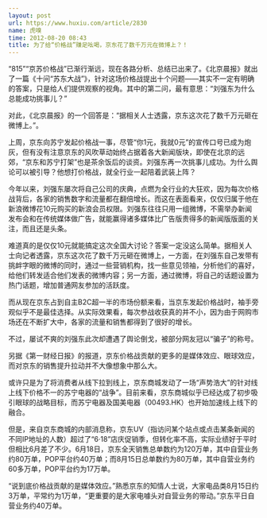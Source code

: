 ```yaml
---
layout: post
url: https://www.huxiu.com/article/2830
name: 虎嗅
time: 2012-08-20 08:43
title: 为了给“价格战”赚足吆喝，京东花了数千万元在微博上？！
---
```

“815”“京苏价格战”已渐行渐远，现在各路分析、总结已出来了。《北京晨报》就出了一篇《十问“苏东大战”》，针对这场价格战提出十个问题——其实不一定有明确的答案，只是给人们提供观察的视角。其中的第二问，最有意思：“刘强东为什么总能成功挑事儿？”

对此，《北京晨报》的一个回答是：“据相关人士透露，京东这次花了数千万元砸在微博上。”。

上周，京东向苏宁发起价格战一事，尽管“你1元，我就0元”的宣传口号已成为炮灰，但有没有注意京东的风吹草动始终占据着各大新闻版块，即使在北京的远郊，“京东和苏宁打架”也是茶余饭后的谈资。刘强东再一次挑事儿成功。为什么舆论可以被引导？他想打价格战，就全行业一起陪着武装上阵？

今年以来，刘强东屡次将自己公司的庆典，点燃为全行业的大狂欢，因为每次价格战背后，各家的销售数字和流量都在翻倍增长。而这在表面看来，仅仅归属于他在新浪微博花10元购买的新浪会员权限。刘强东往往只用一组微博，不需举办新闻发布会和在传统媒体做广告，就能赢得诸多媒体比广告版贵得多的新闻版版面的关注，而且还是头条。

难道真的是仅仅10元就能搞定这次全国大讨论？答案一定没这么简单。据相关人士向记者透露，京东这次花了数千万元砸在微博上，一方面，在刘强东自己发带有挑衅字眼的微博的同时，通过一些营销机构，找一些意见领袖，分析他们的喜好，给他们转发适合他们发表的微博内容；另一方面，通过微博，将自己的话题设置为热门话题，增加普通网友参加的活跃度。

而从现在京东占到自主B2C超一半的市场份额来看，当京东发起价格战时，袖手旁观似乎不是最佳选择。从实际效果看，每次参战收获真的并不小，因为由于网购市场还在不断扩大中，各家的流量和销售都得到了很好的增长。

不过，屡试不爽的刘强东此次却遭遇了舆论倒戈，被部分网友冠以“骗子”的称号。

另据《第一财经日报》的报道，京东价格战贡献的更多的是媒体效应、眼球效应，而对京东的销售提升拉动并不大像想象中那么大。

或许只是为了将消费者从线下拉到线上，京东商城发动了一场“声势浩大”的针对线上线下价格不一的苏宁电器的“战争”。目前来看，京东商城似乎已经达成了初步吸引眼球的战略目标，而苏宁电器及国美电器（00493.HK）也开始加速线上线下的融合。

但是，来自京东商城的内部消息称，京东UV（指访问某个站点或点击某条新闻的不同IP地址的人数）超过了“6·18”店庆促销季，但转化率不高，实际业绩好于平时但相比6月差了不少。6月18日，京东全天销售总单数约为120万单，其中自营业务约80万单，POP平台约40万单；而8月15日总单数约为80万单，其中自营业务约60多万单，POP平台约为17万单。

“说到底价格战贡献的是媒体效应。”熟悉京东的知情人士说，大家电品类8月15日约3万单，平常约为1万单，“更重要的是大家电噱头对自营业务的带动。”京东平日自营业务约40万单。


